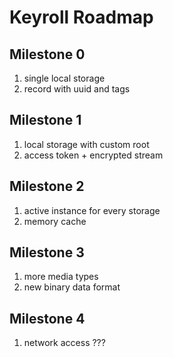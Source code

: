 # Keyroll Roadmap

## Milestone 0
1. single local storage
2. record with uuid and tags

## Milestone 1
1. local storage with custom root
2. access token + encrypted stream

## Milestone 2
1. active instance for every storage
2. memory cache

## Milestone 3
1. more media types
2. new binary data format

## Milestone 4
1. network access ???